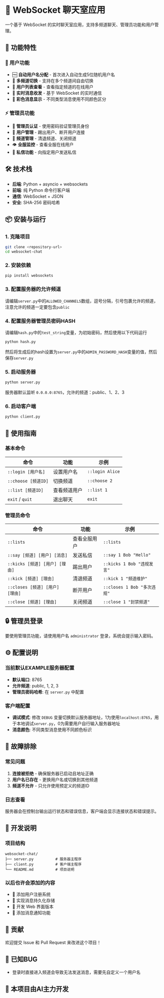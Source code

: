 # 💬 WebSocket 聊天室应用

一个基于 WebSocket 的实时聊天室应用，支持多频道聊天、管理员功能和用户管理。

## 🚀 功能特性

### 👥 用户功能
- 🆓 **自动用户名分配** - 首次进入自动生成5位随机用户名
- 🔄 **多频道切换** - 支持在多个频道间自由切换
- 👀 **用户列表查看** - 查看指定频道的在线用户
- 💬 **实时消息收发** - 基于 WebSocket 的实时通信
- 🎨 **彩色消息显示** - 不同类型消息使用不同颜色区分

### ⚡ 管理员功能
- 🔐 **管理员认证** - 使用密码验证管理员身份
- 👮 **用户管理** - 踢出用户、断开用户连接
- 📢 **频道管理** - 清退频道、关闭频道
- 👁️ **全服监控** - 查看全服在线用户
- 📩 **私信功能** - 向指定用户发送私信

## 🛠️ 技术栈

- **后端**: Python + asyncio + websockets
- **前端**: 纯 Python 命令行客户端
- **通信**: WebSocket + JSON
- **安全**: SHA-256 密码哈希

## 📦 安装与运行

### 1. 克隆项目
```bash
git clone <repository-url>
cd websocket-chat
```

### 2. 安装依赖
```bash
pip install websockets
```

### 3. 配置服务器的允许频道
请编辑`server.py`中的`ALLOWED_CHANNELS`数组，逗号分隔，引号包裹允许的频道，注意允许的频道一定要包含`public`

### 4. 配置服务器管理员密码HASH
请编辑`hash.py`中的`test_string`变量，为初始密码，然后使用以下代码运行
```bash
python hash.py
```
然后将生成后的hash设置为`server.py`中的`ADMIN_PASSWORD_HASH`变量的值，然后保存`server.py`

### 5. 启动服务器
```bash
python server.py
```
服务器默认监听 `0.0.0.0:8765`，允许的频道：public、1、2、3

### 6. 启动客户端
```bash
python client.py
```

## 🎯 使用指南

### 基本命令
| 命令 | 功能 | 示例 |
|------|------|------|
| `::login [用户名]` | 设置用户名 | `::login Alice` |
| `::choose [频道ID]` | 切换频道 | `::choose 2` |
| `::list [频道ID]` | 查看频道用户 | `::list 1` |
| `exit` / `quit` | 退出聊天 | `exit` |

### 管理员命令
| 命令 | 功能 | 示例 |
|------|------|------|
| `::lists` | 查看全服用户 | `::lists` |
| `::say [频道] [用户] [消息]` | 发送私信 | `::say 1 Bob "Hello"` |
| `::kicks [频道] [用户] [理由]` | 踢出用户 | `::kicks 1 Bob "违规发言"` |
| `::kick [频道] [理由]` | 清退频道 | `::kick 1 "频道维护"` |
| `::closes [频道] [用户] [理由]` | 断开用户 | `::closes 1 Bob "多次违规"` |
| `::close [频道] [理由]` | 关闭频道 | `::close 1 "封禁频道"` |

## 🔒 管理员登录

要使用管理员功能，请使用用户名 `administrator` 登录，系统会提示输入密码。

## ⚙️ 配置说明

### 当前默认EXAMPLE服务器配置
- **默认端口**: 8765
- **允许频道**: public, 1, 2, 3
- **管理员密码哈希**: 在 `server.py` 中配置

### 客户端配置
- **调试模式**: 修改 `DEBUG` 变量切换默认服务器地址，1为使用`localhost:8765`，用于本地调试`server.py`，0为需要用户自行输入服务器地址
- **消息颜色**: 不同类型消息使用不同颜色标识

## 🐛 故障排除

### 常见问题
1. **连接被拒绝** - 确保服务器已启动且地址正确
2. **用户名已存在** - 更换用户名或切换到其他频道
3. **频道不允许** - 只允许使用预定义的频道ID

### 日志查看
服务器会在控制台输出运行状态和错误信息，客户端会显示连接状态和错误提示。

## 📝 开发说明

### 项目结构
```
websocket-chat/
├── server.py          # 服务器主程序
├── client.py          # 客户端主程序
└── README.md          # 项目说明
```

### 以后也许会添加的内容
- 🔐 添加用户注册系统
- 💾 实现消息持久化存储
- 🎨 开发 Web 界面版本
- 🔔 添加消息通知功能

## 👥 贡献

欢迎提交 Issue 和 Pull Request 来改进这个项目！

## 🐛 已知BUG
- 登录时直接进入频道会导致无法发送消息，需要先自定义一个用户名

## 🤖 本项目由AI主力开发 
